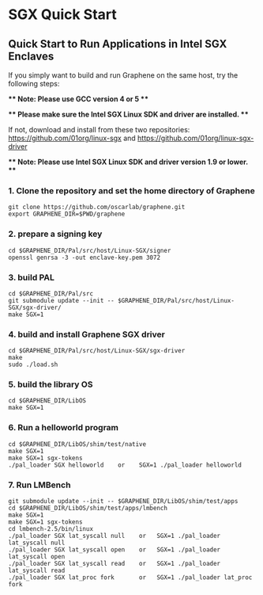# SGX Quick Start
## Quick Start to Run Applications in Intel SGX Enclaves

If you simply want to build and run Graphene on the same host, try the following steps:

__** Note: Please use GCC version 4 or 5 **__

__** Please make sure the Intel SGX Linux SDK and driver are installed. **__

If not, download and install from these two repositories: <https://github.com/01org/linux-sgx> and <https://github.com/01org/linux-sgx-driver>

__** Note: Please use Intel SGX Linux SDK and driver version 1.9 or lower. **__

### 1. Clone the repository and set the home directory of Graphene

    git clone https://github.com/oscarlab/graphene.git
    export GRAPHENE_DIR=$PWD/graphene

### 2. prepare a signing key

    cd $GRAPHENE_DIR/Pal/src/host/Linux-SGX/signer
    openssl genrsa -3 -out enclave-key.pem 3072

### 3. build PAL

    cd $GRAPHENE_DIR/Pal/src
    git submodule update --init -- $GRAPHENE_DIR/Pal/src/host/Linux-SGX/sgx-driver/
    make SGX=1

### 4. build and install Graphene SGX driver

    cd $GRAPHENE_DIR/Pal/src/host/Linux-SGX/sgx-driver
    make
    sudo ./load.sh

### 5. build the library OS

    cd $GRAPHENE_DIR/LibOS
    make SGX=1

### 6. Run a helloworld program

    cd $GRAPHENE_DIR/LibOS/shim/test/native
    make SGX=1
    make SGX=1 sgx-tokens
    ./pal_loader SGX helloworld    or    SGX=1 ./pal_loader helloworld

### 7. Run LMBench

    git submodule update --init -- $GRAPHENE_DIR/LibOS/shim/test/apps
    cd $GRAPHENE_DIR/LibOS/shim/test/apps/lmbench
    make SGX=1
    make SGX=1 sgx-tokens
    cd lmbench-2.5/bin/linux
    ./pal_loader SGX lat_syscall null    or   SGX=1 ./pal_loader lat_syscall null
    ./pal_loader SGX lat_syscall open    or   SGX=1 ./pal_loader lat_syscall open
    ./pal_loader SGX lat_syscall read    or   SGX=1 ./pal_loader lat_syscall read
    ./pal_loader SGX lat_proc fork       or   SGX=1 ./pal_loader lat_proc fork